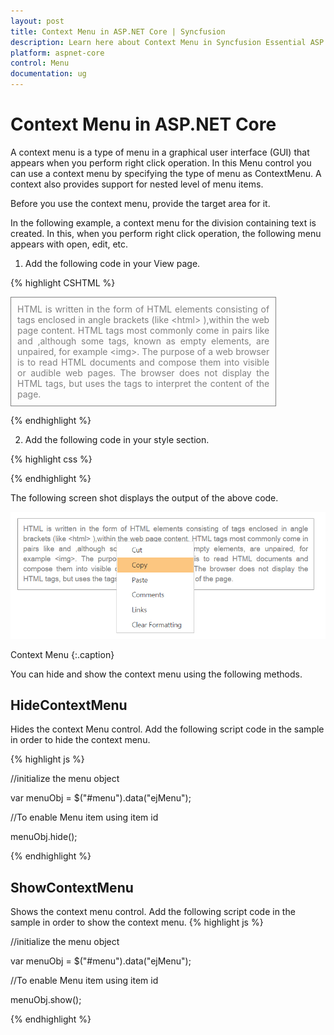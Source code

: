 ```yaml
---
layout: post
title: Context Menu in ASP.NET Core | Syncfusion
description: Learn here about Context Menu in Syncfusion Essential ASP.NET Core Menu Control, its elements, and more.
platform: aspnet-core 
control: Menu
documentation: ug
---
```


# Context Menu in ASP.NET Core

A context menu is a type of menu in a graphical user interface (GUI) that appears when you perform right click operation. In this Menu control you can use a context menu by specifying the type of menu as ContextMenu. A context also provides support for nested level of menu items.

Before you use the context menu, provide the target area for it. 

In the following example, a context menu for the division containing text is created. In this, when you perform right click operation, the following menu appears with open, edit, etc.

1. Add the following code in your View page.

{% highlight CSHTML %}

<div id="target" class="textarea">
    HTML is written in the form of HTML elements consisting of tags enclosed in angle
    brackets (like &lt;html&gt; ),within the web page content. HTML tags most commonly
    come in pairs like and ,although some tags, known as empty elements, are unpaired,
    for example &lt;img&gt;. The purpose of a web browser is to read HTML documents
    and compose them into visible or audible web pages. The browser does not display
    the HTML tags, but uses the tags to interpret the content of the page.
</div>
<ej-menu id="menu" menu-type="@MenuType.ContextMenu" open-on-click="true" context-menu-target="#target">
    <e-menu-items>
        <e-menu-item url="" text="Cut"></e-menu-item>
        <e-menu-item url="" text="Copy"></e-menu-item>
        <e-menu-item url="" text="Paste"></e-menu-item>
        <e-menu-item url="" text="Comments"></e-menu-item>
        <e-menu-item url="" text="Links"></e-menu-item>
        <e-menu-item url="" text="Clear Formatting"></e-menu-item>
    </e-menu-items>
</ej-menu>

{% endhighlight %}

2. Add the following code in your style section.

{% highlight css %}

<style type="text/css">

.textarea {
	border: 1px solid;
	padding: 10px;
	position: relative;
	text-align: justify;
	width: 80%;
	color: gray;
}

</style>

{% endhighlight %}

The following screen shot displays the output of the above code.

![Context Menu in ASP.NET Core](context-menu_images/aspnetcore-context-menu.png)

Context Menu
{:.caption}


You can hide and show the context menu using the following methods.

## HideContextMenu

Hides the context Menu control. Add the following script code in the sample in order to hide the context menu.

{% highlight js %}

//initialize the menu object

var menuObj = $("#menu").data("ejMenu");

//To enable Menu item using item id

menuObj.hide();

{% endhighlight  %}

## ShowContextMenu

Shows the context menu control. Add the following script code in the sample in order to show the context menu.
{% highlight js %}

//initialize the menu object

var menuObj = $("#menu").data("ejMenu");

//To enable Menu item using item id

menuObj.show();

{% endhighlight  %}